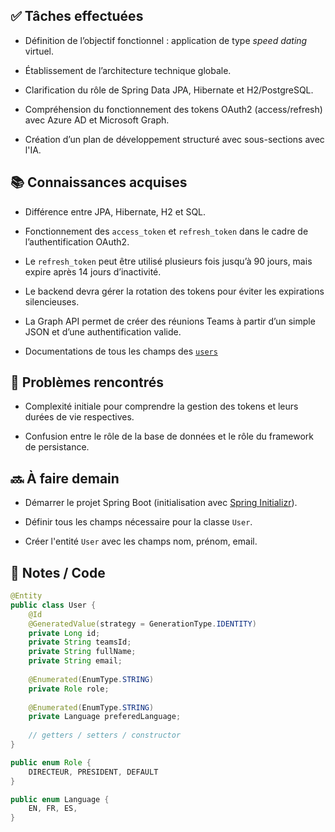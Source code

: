## ✅ Tâches effectuées

- Définition de l’objectif fonctionnel : application de type _speed dating_ virtuel.
	
- Établissement de l’architecture technique globale.
    
- Clarification du rôle de Spring Data JPA, Hibernate et H2/PostgreSQL.
    
- Compréhension du fonctionnement des tokens OAuth2 (access/refresh) avec Azure AD et Microsoft Graph.
    
- Création d’un plan de développement structuré avec sous-sections avec l'IA.
    

## 📚 Connaissances acquises

- Différence entre JPA, Hibernate, H2 et SQL.
    
- Fonctionnement des `access_token` et `refresh_token` dans le cadre de l’authentification OAuth2.
    
- Le `refresh_token` peut être utilisé plusieurs fois jusqu’à 90 jours, mais expire après 14 jours d’inactivité.
    
- Le backend devra gérer la rotation des tokens pour éviter les expirations silencieuses.
    
- La Graph API permet de créer des réunions Teams à partir d’un simple JSON et d’une authentification valide.
    
- Documentations de tous les champs des [`users`](https://learn.microsoft.com/fr-fr/graph/api/resources/user?view=graph-rest-1.0)
## 🐞 Problèmes rencontrés

- Complexité initiale pour comprendre la gestion des tokens et leurs durées de vie respectives.
    
- Confusion entre le rôle de la base de données et le rôle du framework de persistance.
    

## 🔜 À faire demain

- Démarrer le projet Spring Boot (initialisation avec [Spring Initializr](https://start.spring.io/)).
	
- Définir tous les champs nécessaire pour la classe `User`.
	
- Créer l'entité `User` avec les champs nom, prénom, email.
	

## 🧩 Notes / Code
```java
@Entity
public class User {
	@Id
	@GeneratedValue(strategy = GenerationType.IDENTITY)
	private Long id;
	private String teamsId;
	private String fullName;
	private String email;
	
	@Enumerated(EnumType.STRING)
	private Role role;
	
	@Enumerated(EnumType.STRING)
	private Language preferedLanguage;
	
	// getters / setters / constructor
}

public enum Role {
	DIRECTEUR, PRESIDENT, DEFAULT
}

public enum Language {
	EN, FR, ES, 
}
